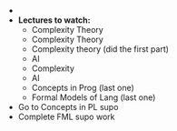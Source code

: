 - 
- **Lectures to watch:**
    - Complexity Theory
    - Complexity Theory
    - Complexity theory (did the first part)
    - AI
    - Complexity
    - AI
    - Concepts in Prog (last one)
    - Formal Models of Lang (last one)
- Go to Concepts in PL supo
- Complete FML supo work
